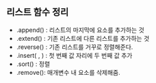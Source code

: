 ## 리스트 함수 정리

- .append() : 리스트의 마지막에 요소를 추가하는 것
- .extend() : 기존 리스트에 다른 리스트를 추가하는 것
- .reverse() : 기존 리스트를 거꾸로 정렬해준다.
- .insert( , ) : 첫 번째 값 자리에 두 번째 값 추가
- .sort() : 정렬
- .remove(): 매개변수 내 요소를 삭제해줌.
